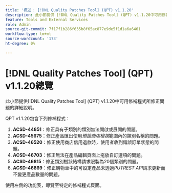 ```yaml
---
title: '概述： [!DNL Quality Patches Tool] (QPT) v1.1.20'
description: 此小節提供 [!DNL Quality Patches Tool] (QPT) v1.1.20中可用修補程式所修正問題的詳細說明。
feature: Tools and External Services
role: Admin
source-git-commit: 7f17f1b286f635b8f65ac877e9de5f1d1a6a6461
workflow-type: tm+mt
source-wordcount: '173'
ht-degree: 0%

---
```


# [!DNL Quality Patches Tool] (QPT) v1.1.20總覽

此小節提供[!DNL Quality Patches Tool] (QPT) v1.1.20中可用修補程式所修正問題的詳細說明。

QPT v1.1.20包含下列修補程式：

1. **ACSD-44851**：修正具有子類別的類別無法開啟或展開的問題。
1. **ACSD-45675**：修正產品匯出使用&#x200B;*預設商店檢視*&#x200B;範圍內的類別名稱的問題。
1. **ACSD-46520**：修正使用商店信用退款時，使用者收到錯誤訂單狀態的問題。
1. **ACSD-46703**：修正無法在產品編輯頁面上拖放自訂選項的問題。
1. **ACSD-46815**：修正類別樹狀結構請求限製為20個類別的問題。
1. **ACSD-46869**：修正購物車中的可設定產品未透過&#x200B;*PUTREST API*&#x200B;請求更新而不變更產品數量的問題。

使用左側的功能表，導覽至特定的修補程式頁面。
